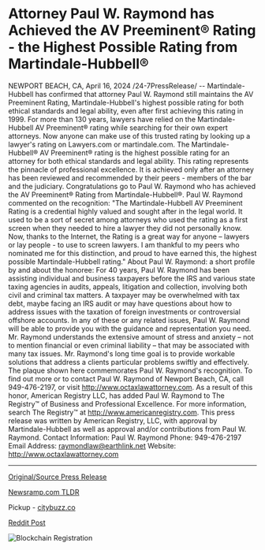 # Attorney Paul W. Raymond has Achieved the AV Preeminent® Rating - the Highest Possible Rating from Martindale-Hubbell®

NEWPORT BEACH, CA, April 16, 2024 /24-7PressRelease/ -- Martindale-Hubbell has confirmed that attorney Paul W. Raymond still maintains the AV Preeminent Rating, Martindale-Hubbell's highest possible rating for both ethical standards and legal ability, even after first achieving this rating in 1999.  For more than 130 years, lawyers have relied on the Martindale-Hubbell AV Preeminent® rating while searching for their own expert attorneys. Now anyone can make use of this trusted rating by looking up a lawyer's rating on Lawyers.com or martindale.com. The Martindale-Hubbell® AV Preeminent® rating is the highest possible rating for an attorney for both ethical standards and legal ability. This rating represents the pinnacle of professional excellence. It is achieved only after an attorney has been reviewed and recommended by their peers - members of the bar and the judiciary. Congratulations go to Paul W. Raymond who has achieved the AV Preeminent® Rating from Martindale-Hubbell®.  Paul W. Raymond commented on the recognition: "The Martindale-Hubbell AV Preeminent Rating is a credential highly valued and sought after in the legal world. It used to be a sort of secret among attorneys who used the rating as a first screen when they needed to hire a lawyer they did not personally know. Now, thanks to the Internet, the Rating is a great way for anyone – lawyers or lay people - to use to screen lawyers. I am thankful to my peers who nominated me for this distinction, and proud to have earned this, the highest possible Martindale-Hubbell rating."  About Paul W. Raymond: a short profile by and about the honoree:  For 40 years, Paul W. Raymond has been assisting individual and business taxpayers before the IRS and various state taxing agencies in audits, appeals, litigation and collection, involving both civil and criminal tax matters. A taxpayer may be overwhelmed with tax debt, maybe facing an IRS audit or may have questions about how to address issues with the taxation of foreign investments or controversial offshore accounts. In any of these or any related issues, Paul W. Raymond will be able to provide you with the guidance and representation you need. Mr. Raymond understands the extensive amount of stress and anxiety – not to mention financial or even criminal liability – that may be associated with many tax issues. Mr. Raymond's long time goal is to provide workable solutions that address a clients particular problems swiftly and effectively.  The plaque shown here commemorates Paul W. Raymond's recognition.  To find out more or to contact Paul W. Raymond of Newport Beach, CA, call 949-476-2197, or visit http://www.octaxlawattorney.com.  As a result of this honor, American Registry LLC, has added Paul W. Raymond to The Registry™ of Business and Professional Excellence. For more information, search The Registry™ at http://www.americanregistry.com.  This press release was written by American Registry, LLC, with approval by Martindale-Hubbell as well as approval and/or contributions from Paul W. Raymond. Contact Information: Paul W. Raymond  Phone: 949-476-2197  Email Address: raymondlaw@earthlink.net  Website: http://www.octaxlawattorney.com 

---

[Original/Source Press Release](https://www.24-7pressrelease.com/press-release/510064/attorney-paul-w-raymond-has-achieved-the-av-preeminent-rating-the-highest-possible-rating-from-martindale-hubbell)
                    

[Newsramp.com TLDR](https://newsramp.com/curated-news/attorney-paul-w-raymond-achieves-martindale-hubbell-s-av-preeminent-rating/abecb90b1384a4d20f63d7edd263484b) 


Pickup - [citybuzz.co](https://citybuzz.co/2024/04/16/attorney-paul-w-raymond-achieves-highest-possible-martindale-hubbell-rating)
 



[Reddit Post](https://www.reddit.com/r/newsramp/comments/1c59yas/attorney_paul_w_raymond_achieves/) 



![Blockchain Registration](https://cdn.newsramp.app/24-7PressRelease/qrcode/244/16/roamJoDL.webp)